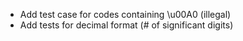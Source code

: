 * Add test case for codes containing \u00A0 (illegal)
* Add tests for decimal format (# of significant digits)

